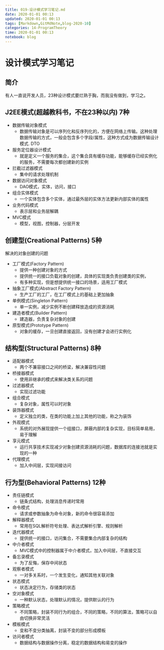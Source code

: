 ```yaml
---
title: 019-设计模式学习笔记.md
date: 2020-01-01 00:13
updated: 2020-01-01 00:13
tags: [Markdown,GitMdNote,blog-2020-10]
categories: 14-ProgramTheory
time: 2020-01-01 00:13
notebook: blog
---
```


# 设计模式学习笔记


## 简介

有人一直说开发人员，23种设计模式要烂熟于胸，而我没有做到，学习之。

## J2EE模式(超越教科书，不在23种以内) 7种

- 数据传输对象模式
    - 数据传输对象是可以序列化和反序列化的，方便在网络上传输。这种处理数据传输的方式，一般会包含多个字段/属性，这种方式成为数据传输设计模式. DTO
- 服务定位器设计模式
    - 就是定义一个服务的集合，这个集合具有缓存功能，能够缓存已经实例化的服务，不需要每次都创建新的实例
- 拦截过滤器模式
    - 集中的请求处理机制
- 数据访问对象模式
    - DAO模式，实体，访问，接口
- 组合实体模式
    - 一个实体包含多个实体，通过最外层的实体方法更新内部实体的属性
- 业务代码模式
    - 表示层和业务层解耦
- MVC模式
    - 模型，视图，控制器，分层开发

## 创建型(Creational Patterns) 5种

解决的对象创建的问题

- 工厂模式(Factory Pattern)
    - 提供一种创建对象的方式
    - 提供统一的接口负载对象的创建，具体的实现类负责创建类的实例，
    - 有多种实现，但是想提供统一接口的场景，适用工厂模式
- 抽象工厂模式(Abstract Factory Pattern)
    - 生产工厂的工厂，在工厂模式上的基础上更加抽象
- 单例模式(Singleton Pattern)
    - 单一实例，减少实例不断创建释放造成的资源消耗
- 建造者模式(Builder Pattern)
    - 建造器，负责复杂对象的创建
- 原型模式(Prototype Pattern)
    - 对象的缓存，一旦创建直接返回，没有创建才会进行实例化

## 结构型(Structural Patterns) 8种

- 适配器模式
    - 两个不兼容接口之间的桥梁，解决兼容性问题
- 桥接器模式
    - 使用非继承的模式来解决类关系的问题
- 过滤器模式
    - 实现过滤功能
- 组合模式
    - 复杂对象，属性可以时对象
- 装饰器模式
    - 定义独立的类，在类的功能上加上其他的功能，称之为装饰
- 外观模式
    - 系统的对外展现提供一个组接口，屏蔽内部的复杂实现，目标简单易用，易于理解
- 享元模式
    - 运行共享技术实现减少对象创建资源消耗的问题，数据库的连接池就是实现的一种
- 代理模式
    - 加入中间层，实现间接访问

## 行为型(Behavioral Patterns) 12种

- 责任链模式
    - 链条式结构，处理消息传递时常用
- 命令模式
    - 请求或参数抽象为命令对象，新的命令很容易添加
- 解释器模式
    - 常用在SQL解析符号处理、表达式解析引擎、规则解析
- 迭代器模式
    - 提供统一的接口，访问集合，不需要集合内部复杂的结构
- 中介者模式
    - MVC模式中的控制器属于中介者模式，加入中间层，不直接交互
- 备忘录模式
    - 为了反悔，保存中间状态
- 观察者模式
    - 一对多关系时，一个发生变化，通知其他关联对象
- 状态模式
    - 状态决定行为，存储类的状态
- 空对象模式
    - 一种默认状态，处理默认的情况，提供默认的行为
- 策略模式
    - 不同策略，封装不同行为的组合，不同的策略，不同的算法，策略可以自由切换非常灵活
- 模板模式
    - 变和不变分类抽离，封装不变的部分形成模板
- 访问者模式
    - 数据结构与数据操作分离，稳定的数据结构和易变的操作


